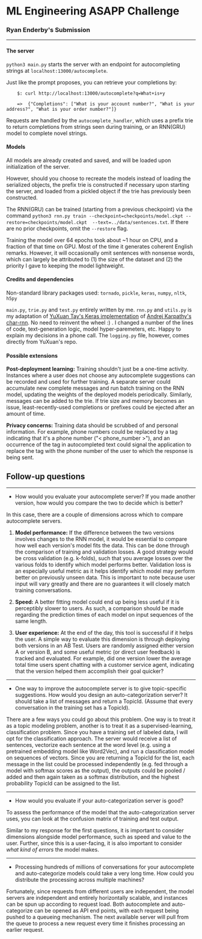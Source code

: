 # ML Engineering ASAPP Challenge
### Ryan Enderby's Submission



---
#### The server
`python3 main.py` starts the server with an endpoint for autocompleting strings at `localhost:13000/autocomplete`.

Just like the prompt proposes, you can retrieve your completions by:

        $: curl http://localhost:13000/autocomplete?q=What+is+y

        =>  {"Completions": ["What is your account number?", "What is your address?", "What is your order number?"]}

Requests are handled by the `autocomplete_handler`, which uses a prefix trie to return completions from strings seen during training, or an RNN(GRU) model to complete novel strings.

#### Models
All models are already created and saved, and will be loaded upon initialization of the server.

However, should you choose to recreate the models instead of loading the serialized objects, the prefix trie is constructed if necessary upon starting the server, and loaded from a pickled object if the trie has previously been constructed.

The RNN(GRU) can be trained (starting from a previous checkpoint) via the command `python3 rnn.py train --checkpoint=checkpoints/model.ckpt --restore=checkpoints/model.ckpt  --text=../data/sentences.txt`.  If there are no prior checkpoints, omit the `--restore` flag.

Training the model over 64 epochs took about ~1 hour on CPU, and a fraction of that time on GPU.  Most of the time it generates coherent English remarks.  However, it will occasionally omit sentences with nonsense words, which can largely be attributed to (1) the size of the dataset and (2) the priority I gave to keeping the model lightweight.


#### Credits and dependencies
Non-standard library packages used: `tornado`, `pickle`, `keras`, `numpy`, `nltk`, `h5py`

`main.py`, `trie.py` and `test.py` entirely written by me.  `rnn.py` and `utils.py` is my adaptation of [YuXuan Tay's Keras implementation](https://github.com/yxtay/char-rnn-text-generation) of [Andrej Karpathy's char-rnn](https://github.com/karpathy/char-rnn).  No need to reinvent the wheel :) . I changed a number of the lines of code, text-generation logic, model hyper-paremeters, etc. Happy to explain my decisions in a phone call. The `logging.py` file, however, comes directly from YuXuan's repo.

#### Possible extensions

**Post-deployment learning:** Training shouldn't just be a one-time activity.  Instances where a user does not choose any autocomplete suggestions can be recorded and used for further training.  A separate server could accumulate new complete messages and run batch training on the RNN model, updating the weights of the deployed models periodically.  Similarly, messages can be added to the trie.  If trie size and memory becomes an issue, least-recently-used completions or prefixes could be ejected after an amount of time.

**Privacy concerns:** Training data should be scrubbed of and personal information.  For example, phone numbers could be replaced by a tag indicating that it's a phone number ("< phone_number >"), and an occurrence of the tag in autocompleted text could signal the application to replace the tag with the phone number of the user to which the response is being sent.


## Follow-up questions
---

- How would you evaluate your autocomplete server? If you made another version, how would you compare the two to decide which is better?

In this case, there are a couple of dimensions across which to compare autocomplete servers.

1. **Model performance:** If the difference between the two versions involves changes to the RNN model, it would be essential to compare how well each version's model fits the data.  This can be done through the comparison of training and validation losses.  A good strategy would be cross validation (e.g. k-folds), such that you average losses over the various folds to identify which model performs better.  Validation loss is an especially useful metric as it helps identify which model may perform better on previously unseen data.  This is important to note because user input will vary greatly and there are no guarantees it will closely match training conversations.

2. **Speed:** A better fitting model could end up being less useful if it is perceptibly slower to users.  As such, a comparison should be made regarding the prediction times of each model on input sequences of the same length.

3. **User experience:** At the end of the day, this tool is successful if it helps the user.  A simple way to evaluate this dimension is through deploying both versions in an AB Test.  Users are randomly assigned either version A or version B, and some useful metric (or direct user feedback) is tracked and evaluated.  For example, did one version lower the average total time users spent chatting with a customer service agent, indicating that the version helped them accomplish their goal quicker?
    
---
- One way to improve the autocomplete server is to give topic-specific suggestions. How would you design an auto-categorization server? It should take a list of messages and return a TopicId. (Assume that every conversation in the training set has a TopicId).

There are a few ways you could go about this problem. One way is to treat it as a topic modeling problem, another is to treat it as a supervised-learning, classification problem.  Since you have a training set of labeled data, I will opt for the classification approach.  The server would receive a list of sentences, vectorize each sentence at the word level (e.g. using a pretrained embedding model like Word2Vec), and run a classification model on sequences of vectors. Since you are returning a TopicId for the list, each message in the list could be processed independently (e.g. fed through a model with softmax scores as the output), the outputs could be pooled / added and then again taken as a softmax distribution, and the highest probability TopicId can be assigned to the list.

---
- How would you evaluate if your auto-categorization server is good?

To assess the performance of the model that the auto-categorization server uses, you can look at the confusion matrix of training and test output.

Similar to my response for the first questions, it is important to consider dimensions alongside model performance, such as speed and value to the user.  Further, since this is a user-facing, it is also important to consider *what kind of errors* the model makes.  

---
- Processing hundreds of millions of conversations for your autocomplete and auto-categorize models could take a very long time. How could you distribute the processing across multiple machines?

Fortunately, since requests from different users are independent, the model servers are independent and entirely horizontally scalable, and instances can be spun up according to request load.  Both autocomplete and auto-categorize can be opened as API end points, with each request being pushed to a queueing mechanism.  The next available server will pull from the queue to process a new request every time it finishes processing an earlier request.
